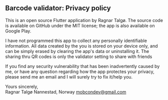 ## Barcode validator: Privacy policy

This is an open source Flutter application by Ragnar Talgø. The source code is available on GitHub under the MIT license; the app is also available on Google Play.

I have not programmed this app to collect any personally identifiable information. All data created by the you is stored on your device only, and can be simply erased by clearing the app's data or uninstalling it.
The sharing thru QR codes is only the validator setting to share with friends

If you find any security vulnerability that has been inadvertently caused by me, or have any question regarding how the app protectes your privacy, please send me an email and I will surely try to fix it/help you.

Yours sincerely,  
Ragnar Talgø
Nannestad, Norway
mobcondev@gmail.com